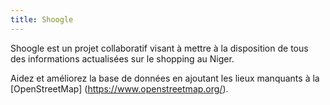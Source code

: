 ```yaml
---
title: Shoogle
---
```


Shoogle est un projet collaboratif visant à mettre à la disposition de tous des informations actualisées sur le shopping au Niger.

Aidez et améliorez la base de données en ajoutant les lieux manquants à la [OpenStreetMap] (https://www.openstreetmap.org/).

